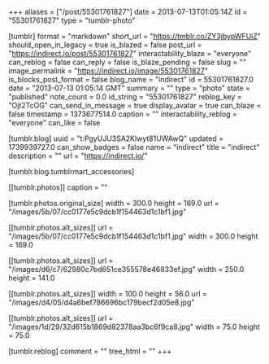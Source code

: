 +++
aliases = ["/post/55301761827"]
date = 2013-07-13T01:05:14Z
id = "55301761827"
type = "tumblr-photo"

[tumblr]
format = "markdown"
short_url = "https://tmblr.co/ZY3jbypWFUiZ"
should_open_in_legacy = true
is_blazed = false
post_url = "https://indirect.io/post/55301761827"
interactability_blaze = "everyone"
can_reblog = false
can_reply = false
is_blaze_pending = false
slug = ""
image_permalink = "https://indirect.io/image/55301761827"
is_blocks_post_format = false
blog_name = "indirect"
id = 55301761827.0
date = "2013-07-13 01:05:14 GMT"
summary = ""
type = "photo"
state = "published"
note_count = 0.0
id_string = "55301761827"
reblog_key = "Ojt2TcOG"
can_send_in_message = true
display_avatar = true
can_blaze = false
timestamp = 1373677514.0
caption = ""
interactability_reblog = "everyone"
can_like = false

[tumblr.blog]
uuid = "t:PgyUJU3SA2Klwyt81UWAwQ"
updated = 1739939727.0
can_show_badges = false
name = "indirect"
title = "indirect"
description = ""
url = "https://indirect.io/"

[tumblr.blog.tumblrmart_accessories]

[[tumblr.photos]]
caption = ""

[tumblr.photos.original_size]
width = 300.0
height = 169.0
url = "/images/5b/07/cc0177e5c9dcb1f154463d1c1bf1.jpg"

[[tumblr.photos.alt_sizes]]
url = "/images/5b/07/cc0177e5c9dcb1f154463d1c1bf1.jpg"
width = 300.0
height = 169.0

[[tumblr.photos.alt_sizes]]
url = "/images/d6/c7/62980c7bd651ce355578e46833ef.jpg"
width = 250.0
height = 141.0

[[tumblr.photos.alt_sizes]]
width = 100.0
height = 56.0
url = "/images/d4/05/d4a6bef786696bc179becf2d05e8.jpg"

[[tumblr.photos.alt_sizes]]
url = "/images/1d/29/32d615b1869d82378aa3bc6f9ca8.jpg"
width = 75.0
height = 75.0

[tumblr.reblog]
comment = ""
tree_html = ""
+++
